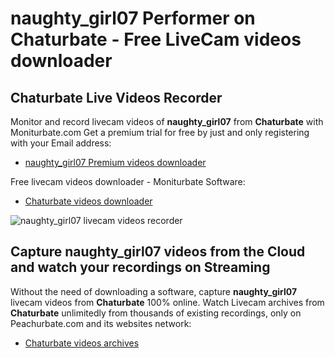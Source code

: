 # naughty_girl07 Performer on Chaturbate - Free LiveCam videos downloader

## Chaturbate Live Videos Recorder

Monitor and record livecam videos of **naughty_girl07** from **Chaturbate** with Moniturbate.com
Get a premium trial for free by just and only registering with your Email address:
* [naughty_girl07 Premium videos downloader](https://moniturbate.com/request-demo-licence-key.html)

Free livecam videos downloader - Moniturbate Software:
* [Chaturbate videos downloader](https://moniturbate.com/moniturbate-download-software.html)

![naughty_girl07 livecam videos recorder](https://peachurnet.com/templates/moniturbate-software.png)


## Capture naughty_girl07 videos from the Cloud and watch your recordings on Streaming

Without the need of downloading a software, capture **naughty_girl07** livecam videos from **Chaturbate** 100% online.
Watch Livecam archives from **Chaturbate** unlimitedly from thousands of existing recordings, only on Peachurbate.com and its websites network:
* [Chaturbate videos archives](https://peachurnet.com/)